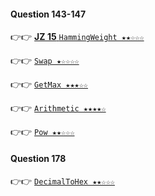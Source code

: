 #### Question 143-147

👉👉  [**JZ 15** `HammingWeight ★★☆☆☆`](https://github.com/jevishoo/algorithm_learning/blob/master/code/BitMunipulation/HammingWeight.java)

👉👉  [`Swap ★☆☆☆☆`](https://github.com/jevishoo/algorithm_learning/blob/master/code/BitMunipulation/Swap.java)

👉👉  [`GetMax ★★★☆☆`](https://github.com/jevishoo/algorithm_learning/blob/master/code/BitMunipulation/GetMax.java)

👉👉  [`Arithmetic ★★★★☆`](https://github.com/jevishoo/algorithm_learning/blob/master/code/BitMunipulation/Arithmetic.java)

👉👉  [`Pow ★★☆☆☆`](https://github.com/jevishoo/algorithm_learning/blob/master/code/BitMunipulation/Pow.java)

#### Question 178

👉👉  [`DecimalToHex ★★☆☆☆`](https://github.com/jevishoo/algorithm_learning/blob/master/code/BitMunipulation/DecimalToHex.java)
